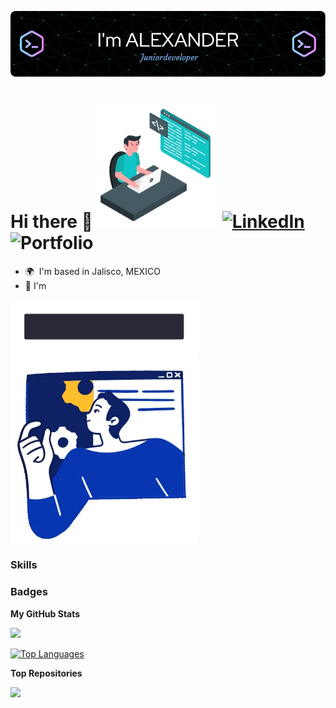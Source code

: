 ![Banner as Junior Developer](/banner.png)

##  
# Hi there 👋<img src="/assets/coding.webp" alt="TITLE to techs" width="200"/> [![LinkedIn](https://img.shields.io/badge/linkedin-%230077B5.svg?style=for-the-badge&logo=linkedin&logoColor=white)](https://www.linkedin.com/in/crohum/)![Portfolio](https://img.shields.io/badge/Portfolio-%23000000.svg?style=for-the-badge&logo=firefox&logoColor=#FF7139)







* 🌍  I'm based in Jalisco, MEXICO
* 🍎  I'm 





























<img src="hello_world.webp" alt="TITLE to techs" width="300"/>





<img src="skills.webp" alt="TITLE to techs" width="300"/>






### Skills


### Badges

<b>My GitHub Stats</b>

<a href="http://www.github.com/crohum"><img src="https://github-readme-streak-stats.herokuapp.com/?user=crohum&stroke=ffffff&background=1c1917&ring=0891b2&fire=0891b2&currStreakNum=ffffff&currStreakLabel=0891b2&sideNums=ffffff&sideLabels=ffffff&dates=ffffff&hide_border=true" /></a>

<a href="https://github.com/crohum" align="left"><img src="https://github-readme-stats.vercel.app/api/top-langs/?username=crohum&langs_count=10&title_color=0891b2&text_color=ffffff&icon_color=0891b2&bg_color=1c1917&hide_border=true&locale=en&custom_title=Top%20%Languages" alt="Top Languages" /></a>

<b>Top Repositories</b>

<div width="100%" align="center"><a href="https://github.com/crohum/portfolio_web" align="left"><img align="left" width="45%" src="https://github-readme-stats.vercel.app/api/pin/?username=crohum&repo=portfolio_web&title_color=0891b2&text_color=ffffff&icon_color=0891b2&bg_color=1c1917&hide_border=true&locale=en" /></a></div><br /><br /><br /><br /><br /><br /><br />